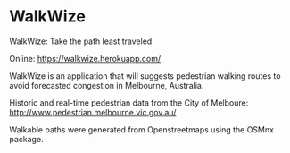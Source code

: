 # WalkWize
WalkWize: Take the path least traveled

Online: https://walkwize.herokuapp.com/

WalkWize is an application that will suggests pedestrian walking routes to avoid forecasted congestion in Melbourne, Australia.

Historic and real-time pedestrian data from the City of Melboure: http://www.pedestrian.melbourne.vic.gov.au/

Walkable paths were generated from Openstreetmaps using the OSMnx package.
